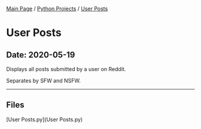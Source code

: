 [Main Page](/) / [Python Projects](/python) / [User Posts](/python/2020-04-19_RTS)

# User Posts

## Date: 2020-05-19

Displays all posts submitted by a user on Reddit.

Separates by SFW and NSFW.

-----

## Files

[User Posts.py](User Posts.py)
